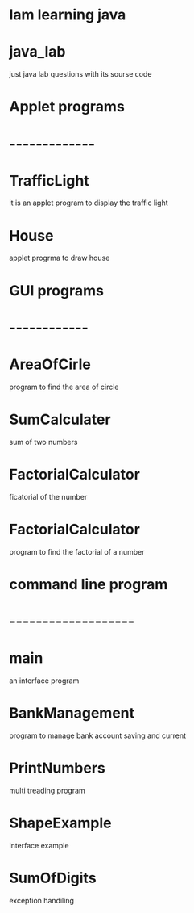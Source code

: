 # Iam learning java

# java_lab
just java lab questions with its sourse code
# Applet programs 
# -------------
# TrafficLight
it is an applet program to display the traffic light
# House
applet progrma to draw house

# GUI programs
# ------------
# AreaOfCirle
program to find the area of circle
# SumCalculater 
sum of two numbers
# FactorialCalculator
ficatorial of the number

# FactorialCalculator
 program to find the factorial of a number

 # command line program
# -------------------
# main
an interface program
# BankManagement
program to manage bank account saving and current
# PrintNumbers
multi treading program
# ShapeExample 
interface example
# SumOfDigits
exception handiling
